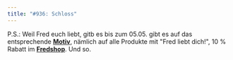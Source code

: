 ```yaml
---
title: "#936: Schloss"
---
```


P.S.:
Weil Fred euch liebt, gitb es bis zum 05.05. gibt es auf das entsprechende <a href="http://125913.spreadshirt.net/de/DE/Shop/Index/design/design/Fred-liebt-dich-4737226"><strong>Motiv</strong></a>, nämlich auf alle Produkte mit "Fred liebt dich!", 10 % Rabatt im <a href="http://www.spreadshirt.net/shop.php?sid=125913"><strong>Fredshop</strong></a>.
Und so.
